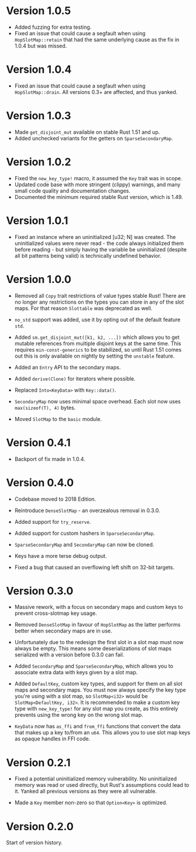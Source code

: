 Version 1.0.5
=============

 - Added fuzzing for extra testing.
 - Fixed an issue that could cause a segfault when using `HopSlotMap::retain`
   that had the same underlying cause as the fix in 1.0.4 but was missed.


Version 1.0.4
=============

 - Fixed an issue that could cause a segfault when using `HopSlotMap::drain`.
   All versions 0.3+ are affected, and thus yanked.


Version 1.0.3
=============

 - Made `get_disjoint_mut` available on stable Rust 1.51 and up.
 - Added unchecked variants for the getters on `SparseSecondaryMap`.


Version 1.0.2
=============

 - Fixed the `new_key_type!` macro, it assumed the `Key` trait was in scope.
 - Updated code base with more stringent (clippy) warnings, and many small code
   quality and documentation changes.
 - Documented the minimum required stable Rust version, which is 1.49.


Version 1.0.1
=============

 - Fixed an instance where an uninitialized [u32; N] was created. The
   uninitialized values were never read - the code always initialized them
   before reading - but simply having the variable be uninitialized (despite all
   bit patterns being valid) is technically undefined behavior.


Version 1.0.0
=============

 - Removed all `Copy` trait restrictions of value types stable Rust! There are
   no longer any restrictions on the types you can store in any of the
   slot maps. For that reason `Slottable` was deprecated as well.

 - `no_std` support was added, use it by opting out of the default feature `std`.

 - Added `sm.get_disjoint_mut([k1, k2, ...])` which allows you to get mutable
   references from multiple disjoint keys at the same time. This requires
   `min-const-generics` to be stabilized, so until Rust 1.51 comes out this is
   only available on nightly by setting the `unstable` feature.

 - Added an `Entry` API to the secondary maps.

 - Added `derive(Clone)` for iterators where possible.

 - Replaced `Into<KeyData>` with `Key::data()`.

 - `SecondaryMap` now uses minimal space overhead. Each slot now uses
   `max(sizeof(T), 4)` bytes.
 
 - Moved `SlotMap` to the `basic` module.


Version 0.4.1
=============

 - Backport of fix made in 1.0.4.


Version 0.4.0
=============

 - Codebase moved to 2018 Edition.

 - Reintroduce `DenseSlotMap` - an overzealous removal in 0.3.0.
 
 - Added support for `try_reserve`.

 - Added support for custom hashers in `SparseSecondaryMap`.

 - `SparseSecondaryMap` and `SecondaryMap` can now be cloned.

 - Keys have a more terse debug output.

 - Fixed a bug that caused an overflowing left shift on 32-bit targets.


Version 0.3.0
=============

 - Massive rework, with a focus on secondary maps and custom keys to prevent
   cross-slotmap key usage.

 - Removed `DenseSlotMap` in favour of `HopSlotMap` as the latter performs
   better when secondary maps are in use.
   
 - Unfortunately due to the redesign the first slot in a slot map must now
   always be empty. This means some deserializations of slot maps serialized
   with a version before 0.3.0 can fail.

 - Added `SecondaryMap` and `SparseSecondaryMap`, which allows you to associate
   extra data with keys given by a slot map. 

 - Added `DefaultKey`, custom key types, and support for them on all slot maps
   and secondary maps. You must now always specify the key type you're using
   with a slot map, so `SlotMap<i32>` would be `SlotMap<DefaultKey, i32>`. It is
   recommended to make a custom key type with `new_key_type!` for any slot map
   you create, as this entirely prevents using the wrong key on the wrong slot
   map.

 - `KeyData` now has `as_ffi` and `from_ffi` functions that convert the data
   that makes up a key to/from an `u64`. This allows you to use slot map keys
   as opaque handles in FFI code.


Version 0.2.1
=============

 - Fixed a potential uninitialized memory vulnerability. No uninitialized memory
   was read or used directly, but Rust's assumptions could lead to it. Yanked
   all previous versions as they were all vulnerable.

 - Made a `Key` member non-zero so that `Option<Key>` is optimized.


Version 0.2.0
=============
Start of version history.
